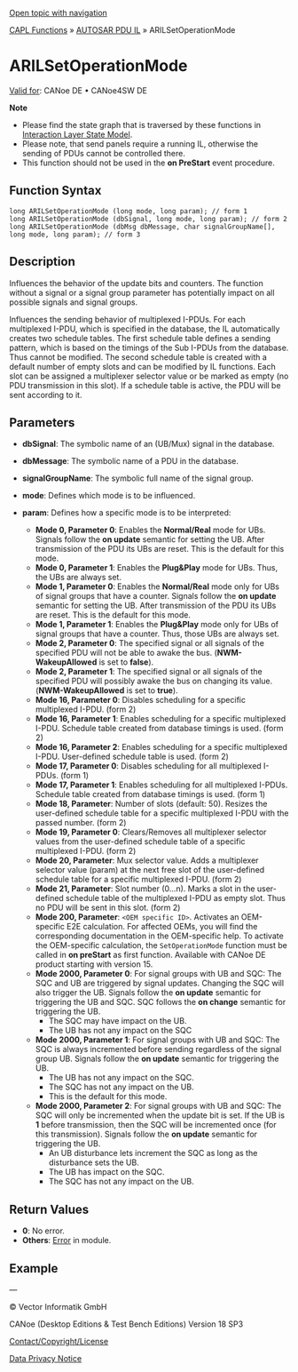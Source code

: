 [Open topic with navigation](../../../../../CANoeDEFamily.htm#Topics/CAPLFunctions/AUTOSARpduIL/Functions/CAPLfunctionARILSetOperationMode.md)

[CAPL Functions](../../CAPLfunctions.md) » [AUTOSAR PDU IL](../CAPLfunctionsAUTOSARpduILOverview.md) » ARILSetOperationMode

# ARILSetOperationMode

[Valid for](../../../Shared/FeatureAvailability.md): CANoe DE • CANoe4SW DE

**Note**

- Please find the state graph that is traversed by these functions in [Interaction Layer State Model](../../../CANoeCANalyzer/LibrariesPackages/AUTOSARpduIL/AUTOSARpduILStateModel.md).
- Please note, that send panels require a running IL, otherwise the sending of PDUs cannot be controlled there.
- This function should not be used in the **on PreStart** event procedure.

## Function Syntax

```plaintext
long ARILSetOperationMode (long mode, long param); // form 1
long ARILSetOperationMode (dbSignal, long mode, long param); // form 2
long ARILSetOperationMode (dbMsg dbMessage, char signalGroupName[], long mode, long param); // form 3
```

## Description

Influences the behavior of the update bits and counters. The function without a signal or a signal group parameter has potentially impact on all possible signals and signal groups.

Influences the sending behavior of multiplexed I-PDUs. For each multiplexed I-PDU, which is specified in the database, the IL automatically creates two schedule tables. The first schedule table defines a sending pattern, which is based on the timings of the Sub I-PDUs from the database. Thus cannot be modified. The second schedule table is created with a default number of empty slots and can be modified by IL functions. Each slot can be assigned a multiplexer selector value or be marked as empty (no PDU transmission in this slot). If a schedule table is active, the PDU will be sent according to it.

## Parameters

- **dbSignal**: The symbolic name of an (UB/Mux) signal in the database.
- **dbMessage**: The symbolic name of a PDU in the database.
- **signalGroupName**: The symbolic full name of the signal group.
- **mode**: Defines which mode is to be influenced.
- **param**: Defines how a specific mode is to be interpreted:

  - **Mode 0, Parameter 0**: Enables the **Normal/Real** mode for UBs. Signals follow the **on update** semantic for setting the UB. After transmission of the PDU its UBs are reset. This is the default for this mode.
  - **Mode 0, Parameter 1**: Enables the **Plug&Play** mode for UBs. Thus, the UBs are always set.
  - **Mode 1, Parameter 0**: Enables the **Normal/Real** mode only for UBs of signal groups that have a counter. Signals follow the **on update** semantic for setting the UB. After transmission of the PDU its UBs are reset. This is the default for this mode.
  - **Mode 1, Parameter 1**: Enables the **Plug&Play** mode only for UBs of signal groups that have a counter. Thus, those UBs are always set.
  - **Mode 2, Parameter 0**: The specified signal or all signals of the specified PDU will not be able to awake the bus. (**NWM-WakeupAllowed** is set to **false**).
  - **Mode 2, Parameter 1**: The specified signal or all signals of the specified PDU will possibly awake the bus on changing its value. (**NWM-WakeupAllowed** is set to **true**).
  - **Mode 16, Parameter 0**: Disables scheduling for a specific multiplexed I-PDU. (form 2)
  - **Mode 16, Parameter 1**: Enables scheduling for a specific multiplexed I-PDU. Schedule table created from database timings is used. (form 2)
  - **Mode 16, Parameter 2**: Enables scheduling for a specific multiplexed I-PDU. User-defined schedule table is used. (form 2)
  - **Mode 17, Parameter 0**: Disables scheduling for all multiplexed I-PDUs. (form 1)
  - **Mode 17, Parameter 1**: Enables scheduling for all multiplexed I-PDUs. Schedule table created from database timings is used. (form 1)
  - **Mode 18, Parameter**: Number of slots (default: 50). Resizes the user-defined schedule table for a specific multiplexed I-PDU with the passed number. (form 2)
  - **Mode 19, Parameter 0**: Clears/Removes all multiplexer selector values from the user-defined schedule table of a specific multiplexed I-PDU. (form 2)
  - **Mode 20, Parameter**: Mux selector value. Adds a multiplexer selector value (param) at the next free slot of the user-defined schedule table for a specific multiplexed I-PDU. (form 2)
  - **Mode 21, Parameter**: Slot number (0…n). Marks a slot in the user-defined schedule table of the multiplexed I-PDU as empty slot. Thus no PDU will be sent in this slot. (form 2)
  - **Mode 200, Parameter**: `<OEM specific ID>`. Activates an OEM-specific E2E calculation. For affected OEMs, you will find the corresponding documentation in the OEM-specific help. To activate the OEM-specific calculation, the `SetOperationMode` function must be called in **on preStart** as first function. Available with CANoe DE product starting with version 15.
  - **Mode 2000, Parameter 0**: For signal groups with UB and SQC: The SQC and UB are triggered by signal updates. Changing the SQC will also trigger the UB. Signals follow the **on update** semantic for triggering the UB and SQC. SQC follows the **on change** semantic for triggering the UB.
    - The SQC may have impact on the UB.
    - The UB has not any impact on the SQC
  - **Mode 2000, Parameter 1**: For signal groups with UB and SQC: The SQC is always incremented before sending regardless of the signal group UB. Signals follow the **on update** semantic for triggering the UB.
    - The UB has not any impact on the SQC.
    - The SQC has not any impact on the UB.
    - This is the default for this mode.
  - **Mode 2000, Parameter 2**: For signal groups with UB and SQC: The SQC will only be incremented when the update bit is set. If the UB is **1** before transmission, then the SQC will be incremented once (for this transmission). Signals follow the **on update** semantic for triggering the UB.
    - An UB disturbance lets increment the SQC as long as the disturbance sets the UB.
    - The UB has impact on the SQC.
    - The SQC has not any impact on the UB.

## Return Values

- **0**: No error.
- **Others**: [Error](../../../CANoeCANalyzer/LibrariesPackages/AUTOSARpduIL/AUTOSARpduILReturnCodes.md) in module.

## Example

—

© Vector Informatik GmbH

CANoe (Desktop Editions & Test Bench Editions) Version 18 SP3

[Contact/Copyright/License](../../../Shared/ContactCopyrightLicense.md)

[Data Privacy Notice](https://www.vector.com/int/en/company/get-info/privacy-policy/)